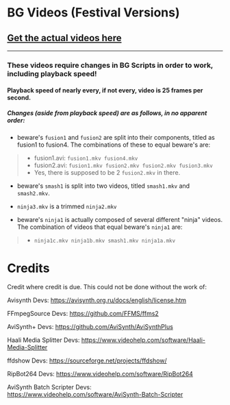 BG Videos (Festival Versions)
===

## [Get the actual videos here](https://drive.google.com/open?id=16yba8Sqr9Elq0XCJbJlZGpUTWIIm2QXd)
---

### These videos require changes in BG Scripts in order to work, including playback speed!

#### Playback speed of nearly every, if not every, video is 25 frames per second.

##### Changes (aside from playback speed) are as follows, in no apparent order:

- beware's `fusion1` and `fusion2` are split into their components, titled as fusion1 to fusion4. The combinations of these to equal beware's are:
>- fusion1.avi: ``` fusion1.mkv fusion4.mkv ```
>- fusion2.avi: ``` fusion1.mkv fusion2.mkv fusion2.mkv fusion3.mkv ```
>- Yes, there is supposed to be 2 `fusion2.mkv` in there.

- beware's `smash1` is split into two videos, titled `smash1.mkv` and `smash2.mkv`.

- `ninja3.mkv` is a trimmed `ninja2.mkv`

- beware's `ninja1` is actually composed of several different "ninja" videos. The combination of videos that equal beware's `ninja1` are:
>- ```ninja1c.mkv ninja1b.mkv smash1.mkv ninja1a.mkv```


# Credits

Credit where credit is due. This could not be done without the work of:

Avisynth Devs: https://avisynth.org.ru/docs/english/license.htm

FFmpegSource Devs: https://github.com/FFMS/ffms2

AviSynth+ Devs:
https://github.com/AviSynth/AviSynthPlus

Haali Media Splitter Devs:
https://www.videohelp.com/software/Haali-Media-Splitter

ffdshow Devs: https://sourceforge.net/projects/ffdshow/

RipBot264 Devs:
https://www.videohelp.com/software/RipBot264

AviSynth Batch Scripter Devs:
https://www.videohelp.com/software/AviSynth-Batch-Scripter
